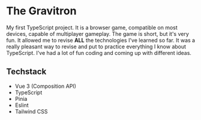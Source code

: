 # The Gravitron

My first TypeScript project. It is a browser game, compatible on most devices, capable of multiplayer gameplay.
The game is short, but it's very fun. It allowed me to revise **ALL** the technologies I've learned so far.
It was a really pleasant way to revise and put to practice everything I know about TypeScript.
I've had a lot of fun coding and coming up with different ideas.

## Techstack
- Vue 3 (Composition API)
- TypeScript
- Pinia
- Eslint
- Tailwind CSS
